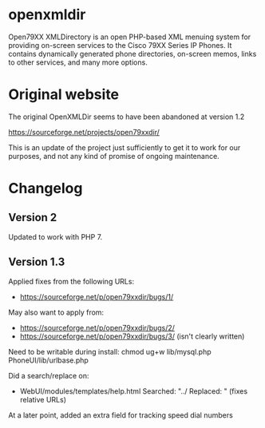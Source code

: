 # openxmldir

Open79XX XMLDirectory is an open PHP-based XML menuing system for providing on-screen services to the Cisco 79XX Series IP Phones. It contains dynamically generated phone directories, on-screen memos, links to other services, and many more options.

# Original website

The original OpenXMLDir seems to have been abandoned at version 1.2

https://sourceforge.net/projects/open79xxdir/

This is an update of the project just sufficiently to get it to work for our purposes, and not any kind of promise of ongoing maintenance.  

# Changelog

## Version 2

Updated to work with PHP 7.

## Version 1.3

Applied fixes from the following URLs:
-	https://sourceforge.net/p/open79xxdir/bugs/1/

May also want to apply from:
-	https://sourceforge.net/p/open79xxdir/bugs/2/
-	https://sourceforge.net/p/open79xxdir/bugs/3/ (isn't clearly written)

Need to be writable during install:
chmod ug+w lib/mysql.php PhoneUI/lib/urlbase.php

Did a search/replace on:
-	WebUI/modules/templates/help.html
	Searched: "../
	Replaced: "
	(fixes relative URLs)


At a later point, added an extra field for tracking speed dial numbers
